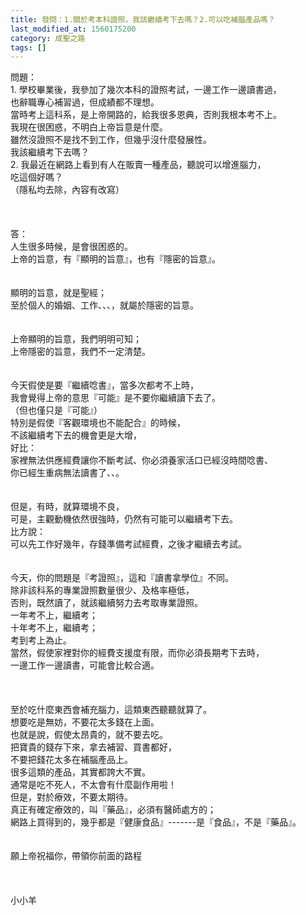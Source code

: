 ```yaml
---
title: 發問：1.關於考本科證照，我該繼續考下去嗎？2.可以吃補腦產品嗎？
last_modified_at: 1560175200
category: 成聖之路
tags: []
---
```


<div>
<div>問題：</div>

<div>1.<span style="white-space:pre"> </span>學校畢業後，我參加了幾次本科的證照考試，一邊工作一邊讀書過，</div>

<div>也辭職專心補習過，但成績都不理想。</div>

<div>當時考上這科系，是上帝開路的，給我很多恩典，否則我根本考不上。</div>

<div>我現在很困惑，不明白上帝旨意是什麼。</div>

<div>雖然沒證照不是找不到工作，但幾乎沒什麼發展性。</div>

<div>我該繼續考下去嗎？</div>

<div>2.<span style="white-space:pre"> </span>我最近在網路上看到有人在販賣一種產品，聽說可以增進腦力，</div>

<div>吃這個好嗎？</div>

<div>（隱私均去除，內容有改寫）</div>

<div>&nbsp;</div>

<div>&nbsp;</div>

<div>&nbsp;</div>

<div>答：</div>

<div>人生很多時候，是會很困惑的。</div>

<div>上帝的旨意，有『顯明的旨意』，也有『隱密的旨意』。</div>

<div>&nbsp;</div>

<div>&nbsp;</div>

<div>顯明的旨意，就是聖經；</div>

<div>至於個人的婚姻、工作、、、，就屬於隱密的旨意。</div>

<div>&nbsp;</div>

<div>&nbsp;</div>

<div>上帝顯明的旨意，我們明明可知；</div>

<div>上帝隱密的旨意，我們不一定清楚。</div>

<div>&nbsp;&nbsp;</div>

<div>&nbsp;</div>

<div>今天假使是要『繼續唸書』，當多次都考不上時，</div>

<div>我會覺得上帝的意思『可能』是不要你繼續讀下去了。</div>

<div>（但也僅只是『可能』）</div>

<div>特別是假使『客觀環境也不能配合』的時候，</div>

<div>不該繼續考下去的機會更是大增，</div>

<div>好比：</div>

<div>家裡無法供應經費讓你不斷考試、你必須養家活口已經沒時間唸書、</div>

<div>你已經生重病無法讀書了、、。</div>

<div>&nbsp;</div>

<div>&nbsp;</div>

<div>但是，有時，就算環境不良，</div>

<div>可是，主觀動機依然很強時，仍然有可能可以繼續考下去。</div>

<div>比方說：</div>

<div>可以先工作好幾年，存錢準備考試經費，之後才繼續去考試。</div>

<div>&nbsp;</div>

<div>&nbsp;</div>

<div>今天，你的問題是『考證照』，這和『讀書拿學位』不同。</div>

<div>除非該科系的專業證照數量很少、及格率極低，</div>

<div>否則，既然讀了，就該繼續努力去考取專業證照。</div>

<div>一年考不上，繼續考；</div>

<div>十年考不上，繼續考；</div>

<div>考到考上為止。</div>

<div>當然，假使家裡對你的經費支援度有限，而你必須長期考下去時，</div>

<div>一邊工作一邊讀書，可能會比較合適。</div>

<div>&nbsp;</div>

<div>&nbsp;</div>

<div>&nbsp;</div>

<div>至於吃什麼東西會補充腦力，這類東西聽聽就算了。</div>

<div>想要吃是無妨，不要花太多錢在上面。</div>

<div>也就是說，假使太昂貴的，就不要去吃。</div>

<div>把寶貴的錢存下來，拿去補習、買書都好，</div>

<div>不要把錢花太多在補腦產品上。</div>

<div>很多這類的產品，其實都誇大不實。</div>

<div>通常是吃不死人，不太會有什麼副作用啦！</div>

<div>但是，對於療效，不要太期待。</div>

<div>真正有確定療效的，叫『藥品』，必須有醫師處方的；</div>

<div>網路上買得到的，幾乎都是『健康食品』-------是『食品』，不是『藥品』。</div>

<div>&nbsp;</div>

<div>&nbsp;</div>

<div>願上帝祝福你，帶領你前面的路程</div>

<div>&nbsp;</div>

<div>&nbsp;</div>

<div>&nbsp;</div>
小小羊</div>

